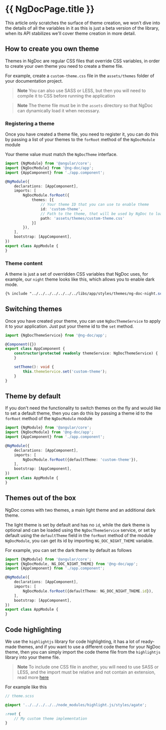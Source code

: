 # {{ NgDocPage.title }}

This article only scratches the surface of theme creation, we won't dive into the details of all the
variables in it as this is just a beta version of the library, when its API stabilizes we'll cover
theme creation in more detail.

## How to create you own theme

Themes in NgDoc are regular CSS files that override CSS variables, in order to create your own theme
you need to create a theme file.

For example, create a `custom-theme.css` file in the `assets/themes` folder of your documentation
project.

> **Note**
> You can also use SASS or LESS, but then you will need to compile it to CSS before running the
> application

> **Note**
> The theme file must be in the `assets` directory so that NgDoc can dynamically load it when
> necessary.

### Registering a theme

Once you have created a theme file, you need to register it, you can do this by passing a list of
your themes to the `forRoot` method of the `NgDocModule` module

Your theme value must match the `NgDocTheme` interface.

```typescript
import {NgModule} from '@angular/core';
import {NgDocModule} from '@ng-doc/app';
import {AppComponent} from './app.component';

@NgModule({
	declarations: [AppComponent],
	imports: [
		NgDocModule.forRoot({
			themes: [{
				// Your theme ID that you can use to enable theme
				id: 'custom-theme',
				// Path to the theme, that will be used by NgDoc to load theme
				path: 'assets/themes/custom-theme.css'
			}]
		}),
	],
	bootstrap: [AppComponent],
})
export class AppModule {
}
```

### Theme content

A theme is just a set of overridden CSS variables that NgDoc uses, for example, our `night` theme
looks like this, which allows you to enable dark mode.

```scss
{% include "../../../../../../../libs/app/styles/themes/ng-doc-night.scss" %}
```

## Switching themes

Once you have created your theme, you can use `NgDocThemeService` to apply it to your application.
Just put your theme id to the `set` method.

```typescript
import {NgDocThemeService} from '@ng-doc/app';

@Component({})
export class AppComponent {
	constructor(protected readonly themeService: NgDocThemeService) {
	}

	setTheme(): void {
		this.themeService.set('custom-theme');
	}
}
```

## Theme by default

If you don't need the functionality to switch themes on the fly and would like to set a default
theme, then you can do this by passing a theme id to the `forRoot` method of the `NgDocModule`
module

```typescript
import {NgModule} from '@angular/core';
import {NgDocModule} from '@ng-doc/app';
import {AppComponent} from './app.component';

@NgModule({
	declarations: [AppComponent],
	imports: [
		NgDocModule.forRoot({defaultTheme: 'custom-theme'}),
	],
	bootstrap: [AppComponent],
})
export class AppModule {
}
```

## Themes out of the box

NgDoc comes with two themes, a main light theme and an additional dark theme.

The light theme is set by default and has no `id`, while the dark theme is optional and can be
loaded using the `NgDocThemeService` service, or set by default using the `defaultTheme` field in
the `forRoot` method of the module ` NgDocModule`, you can get its id by
importing `NG_DOC_NIGHT_THEME`
variable.

For example, you can set the dark theme by default as follows

```typescript
import {NgModule} from '@angular/core';
import {NgDocModule, NG_DOC_NIGHT_THEME} from '@ng-doc/app';
import {AppComponent} from './app.component';

@NgModule({
	declarations: [AppComponent],
	imports: [
		NgDocModule.forRoot({defaultTheme: NG_DOC_NIGHT_THEME.id}),
	],
	bootstrap: [AppComponent],
})
export class AppModule {
}
```

## Code highlighting

We use the `highlightjs` library for code highlighting, it has a lot of ready-made themes, and if
you want to use a different code theme for your NgDoc theme, then you can simply import the code theme file
from the `highlightjs` library into your theme file.

> **Note**
> To include one CSS file in another, you will need to use SASS or LESS, and the import must be
> relative and not contain an extension, read more [here](https://sass-lang.com/blog/feature-watchcss-imports-and-css-compatibility)

For example like this

```scss
// theme.scss

@import '../../../../../node_modules/highlight.js/styles/agate';

:root {
	// My custom theme implementation
}
```
